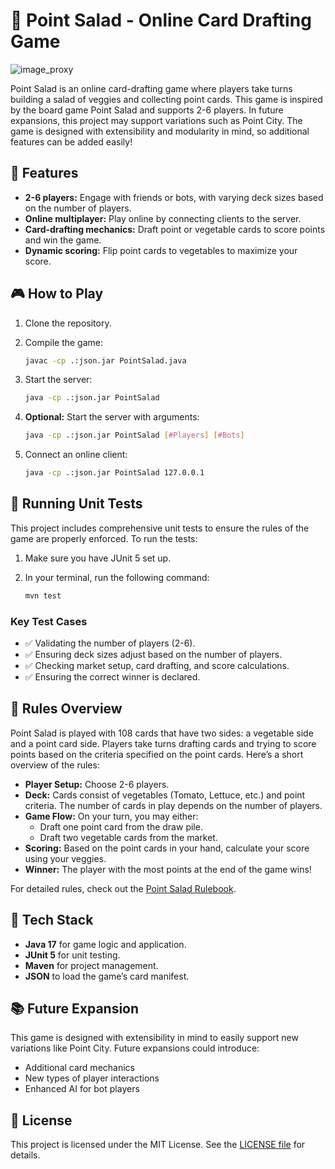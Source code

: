 # 🥗 Point Salad - Online Card Drafting Game

![image_proxy](https://github.com/user-attachments/assets/6fe871ad-8bd2-4fac-9402-c89d5731f484)

Point Salad is an online card-drafting game where players take turns building a salad of veggies and collecting point cards. This game is inspired by the board game Point Salad and supports 2-6 players. In future expansions, this project may support variations such as Point City. The game is designed with extensibility and modularity in mind, so additional features can be added easily!

## 🚀 Features

- **2-6 players:** Engage with friends or bots, with varying deck sizes based on the number of players.
- **Online multiplayer:** Play online by connecting clients to the server.
- **Card-drafting mechanics:** Draft point or vegetable cards to score points and win the game.
- **Dynamic scoring:** Flip point cards to vegetables to maximize your score.

## 🎮 How to Play

1. Clone the repository.

2. Compile the game:

    ```bash
    javac -cp .:json.jar PointSalad.java
    ```

3. Start the server:

    ```bash
    java -cp .:json.jar PointSalad
    ```

4. **Optional:** Start the server with arguments:

    ```bash
    java -cp .:json.jar PointSalad [#Players] [#Bots]
    ```

5. Connect an online client:

    ```bash
    java -cp .:json.jar PointSalad 127.0.0.1
    ```

## 🧪 Running Unit Tests

This project includes comprehensive unit tests to ensure the rules of the game are properly enforced. To run the tests:

1. Make sure you have JUnit 5 set up.
2. In your terminal, run the following command:

    ```bash
    mvn test
    ```

### Key Test Cases

- ✅ Validating the number of players (2-6).
- ✅ Ensuring deck sizes adjust based on the number of players.
- ✅ Checking market setup, card drafting, and score calculations.
- ✅ Ensuring the correct winner is declared.

## 📜 Rules Overview

Point Salad is played with 108 cards that have two sides: a vegetable side and a point card side. Players take turns drafting cards and trying to score points based on the criteria specified on the point cards. Here’s a short overview of the rules:

- **Player Setup:** Choose 2-6 players.
- **Deck:** Cards consist of vegetables (Tomato, Lettuce, etc.) and point criteria. The number of cards in play depends on the number of players.
- **Game Flow:** On your turn, you may either:
  - Draft one point card from the draw pile.
  - Draft two vegetable cards from the market.
- **Scoring:** Based on the point cards in your hand, calculate your score using your veggies.
- **Winner:** The player with the most points at the end of the game wins!
  
For detailed rules, check out the [Point Salad Rulebook](assets/PointSalad_RuleBook.pdf).

## 🔧 Tech Stack

- **Java 17** for game logic and application.
- **JUnit 5** for unit testing.
- **Maven** for project management.
- **JSON** to load the game’s card manifest.

## 📚 Future Expansion

This game is designed with extensibility in mind to easily support new variations like Point City. Future expansions could introduce:

- Additional card mechanics
- New types of player interactions
- Enhanced AI for bot players

## 📄 License
This project is licensed under the MIT License. See the [LICENSE file](LICENSE) for details.
